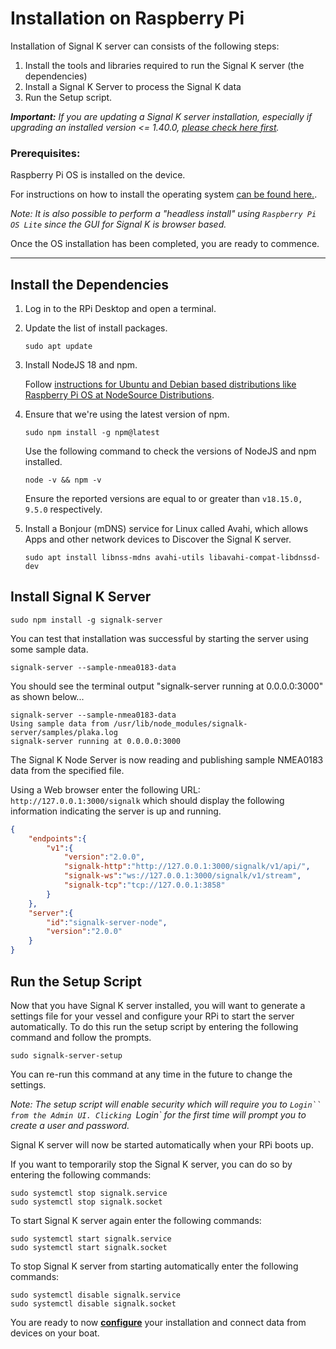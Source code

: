 # Installation on Raspberry Pi


Installation of Signal K server can consists of the following steps:

1. Install the tools and libraries required to run the Signal K server (the dependencies)
1. Install a Signal K Server to process the Signal K data
1. Run the Setup script.

_**Important:** If you are updating a Signal K server installation, especially if upgrading an installed version <= 1.40.0, [please check here first](./updating.md)._

### Prerequisites:

Raspberry Pi OS is installed on the device. 

For instructions on how to install the operating system [can be found here.](https://www.raspberrypi.org/documentation/computers/getting-started.html#setting-up-your-raspberry-pi).

_Note: It is also possible to perform a "headless install" using `Raspberry Pi OS Lite` since the GUI for Signal K is browser based._


Once the OS installation has been completed, you are ready to commence.

---

## Install the Dependencies

1. Log in to the RPi Desktop and open a terminal.

1. Update the list of install packages.
    ```
    sudo apt update
    ```

1. Install NodeJS 18 and npm.

    Follow [instructions for Ubuntu and Debian based distributions like Raspberry Pi OS at NodeSource Distributions](https://github.com/nodesource/distributions#installation-instructions).

1. Ensure that we're using the latest version of npm.
    ```
    sudo npm install -g npm@latest
    ```
    
    Use the following command to check the versions of NodeJS and npm installed.

    ```
    node -v && npm -v
    ```
    Ensure the reported versions are equal to or greater than `v18.15.0, 9.5.0` respectively.

1. Install a Bonjour (mDNS) service for Linux called Avahi, which allows Apps and other network devices to Discover the Signal K server.
    ```
    sudo apt install libnss-mdns avahi-utils libavahi-compat-libdnssd-dev
    ```
    
## Install Signal K Server

```
sudo npm install -g signalk-server
```
    
You can test that installation was successful by starting the server using some 
sample data.

```
signalk-server --sample-nmea0183-data
```

You should see the terminal output "signalk-server running at 0.0.0.0:3000" as shown below...
``` 
signalk-server --sample-nmea0183-data
Using sample data from /usr/lib/node_modules/signalk-server/samples/plaka.log
signalk-server running at 0.0.0.0:3000
```

The Signal K Node Server is now reading and publishing sample NMEA0183 data from the specified file.

Using a Web browser enter the following URL: `http://127.0.0.1:3000/signalk` which should display the following information indicating the server is up and running.

```JSON
{
    "endpoints":{
        "v1":{
            "version":"2.0.0",
            "signalk-http":"http://127.0.0.1:3000/signalk/v1/api/",
            "signalk-ws":"ws://127.0.0.1:3000/signalk/v1/stream",
            "signalk-tcp":"tcp://127.0.0.1:3858"
        }
    },
    "server":{
        "id":"signalk-server-node",
        "version":"2.0.0"
    }
}
```

## Run the Setup Script

Now that you have Signal K server installed, you will want to generate a settings file for your vessel
and configure your RPi to start the server automatically. To do this run the setup script by entering the  following command and follow the prompts.

```
sudo signalk-server-setup
```

You can re-run this command at any time in the future to change the settings.

_Note: The setup script will enable security which will require you to `Login`` from the Admin UI.
Clicking `Login` for the first time will prompt you to create a user and password._

Signal K server will now be started automatically when your RPi boots up. 


If you want to temporarily stop the Signal K server, you can do so by entering the following commands:
```
sudo systemctl stop signalk.service
sudo systemctl stop signalk.socket
```

To start Signal K server again enter the following commands:
```
sudo systemctl start signalk.service
sudo systemctl start signalk.socket
```

To stop Signal K server from starting automatically enter the following commands:
```
sudo systemctl disable signalk.service
sudo systemctl disable signalk.socket
```


You are ready to now **[configure](../setup/configuration.md)** your installation and connect data from devices on your boat.



